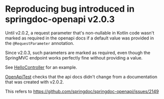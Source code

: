 # Reproducing bug introduced in springdoc-openapi v2.0.3

Until v2.0.2, a request parameter that's non-nullable in Kotlin code wasn't marked as required in the openapi docs if a
default value was provided in the `@RequestParameter` annotation.

Since v2.0.3, such parameters are marked as required, even though the SpringMVC endpoint works perfectly fine without
providing a value.

See [HelloController](./src/main/kotlin/com/example/demodefaultvaluerequired/demodefaultvaluerequired/HelloController.kt)
for an example.

[OpenApiTest](./src/test/kotlin/com/example/demodefaultvaluerequired/demodefaultvaluerequired/OpenApiTest.kt) checks
that the api docs didn't change from a documentation that was created with v2.0.2.

This refers to https://github.com/springdoc/springdoc-openapi/issues/2149